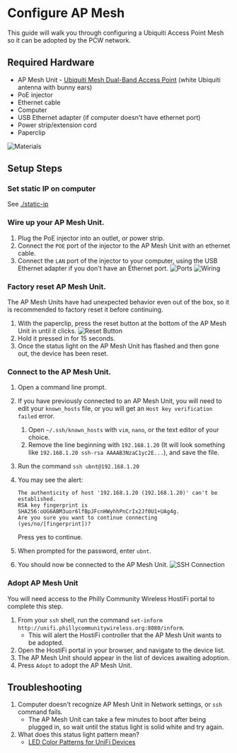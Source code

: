 # Configure AP Mesh

This guide will walk you through configuring a Ubiquiti Access Point Mesh so it can be adopted by the PCW network.

## Required Hardware
- AP Mesh Unit - [Ubiquiti Mesh Dual-Band Access Point](https://store.ui.com/products/unifi-ac-mesh-ap) (white Ubiquiti antenna with bunny ears)
- PoE injector
- Ethernet cable
- Computer
- USB Ethernet adapter (if computer doesn't have ethernet port)
- Power strip/extension cord
- Paperclip

![Materials](../../assets/images/mesh/Materials.jpeg)

## Setup Steps

### Set static IP on computer

See [./static-ip](./static-ip.md)

### Wire up your AP Mesh Unit.

1. Plug the PoE injector into an outlet, or power strip.
2. Connect the `POE` port of the injector to the AP Mesh Unit with an ethernet cable.
3. Connect the `LAN` port of the injector to your computer, using the USB Ethernet adapter if you don't have an Ethernet port.
![Ports](../../assets/images/mesh/Ports.jpeg)
![Wiring](../../assets/images/mesh/Wiring.jpeg)

### Factory reset AP Mesh Unit.
   
The AP Mesh Units have had unexpected behavior even out of the box, so it is recommended to factory reset it before continuing.

1. With the paperclip, press the reset button at the bottom of the AP Mesh Unit in until it clicks. ![Reset Button](../../assets/images/mesh/Reset.jpeg)
2. Hold it pressed in for 15 seconds. 
3. Once the status light on the AP Mesh Unit has flashed and then gone out, the device has been reset.

### Connect to the AP Mesh Unit.

1. Open a command line prompt.
2. If you have previously connected to an AP Mesh Unit, you will need to edit your `known_hosts` file, or you will get an `Host key verification failed` error.
    1. Open `~/.ssh/known_hosts` with `vim`, `nano`, or the text editor of your choice.
    2. Remove the line beginning with `192.168.1.20` (It will look something like `192.168.1.20 ssh-rsa AAAAB3NzaC1yc2E...`), and save the file.
3. Run the command `ssh ubnt@192.168.1.20`
4. You may see the alert:

     ```
     The authenticity of host '192.168.1.20 (192.168.1.20)' can't be established.
     RSA key fingerprint is SHA256:oUG6ABM3uor6lfBpJFcnHWyhhPnCrIx2Jf0U1+UAg4g.
     Are you sure you want to continue connecting (yes/no/[fingerprint])?
     ```
     Press yes to continue.

5. When prompted for the password, enter `ubnt`.
6. You should now be connected to the AP Mesh Unit.
![SSH Connection](../../assets/images/mesh/SSH.png)

### Adopt AP Mesh Unit

You will need access to the Philly Community Wireless HostiFi portal to complete this step. 

1. From your `ssh` shell, run the command `set-inform http://unifi.phillycommunitywireless.org:8080/inform`.
    - This will alert the HostiFi controller that the AP Mesh Unit wants to be adopted.
2. Open the HostiFi portal in your browser, and navigate to the device list.
3. The AP Mesh Unit should appear in the list of devices awaiting adoption.
4. Press `Adopt` to adopt the AP Mesh Unit.

## Troubleshooting

1. Computer doesn't recognize AP Mesh Unit in Network settings, or `ssh` command fails.
    - The AP Mesh Unit can take a few minutes to boot after being plugged in, so wait until the status light is solid white and try again.
2. What does this status light pattern mean?
    - [LED Color Patterns for UniFi Devices](https://help.ui.com/hc/en-us/articles/204910134-UniFi-LED-Color-Patterns-for-UniFi-Devices)
